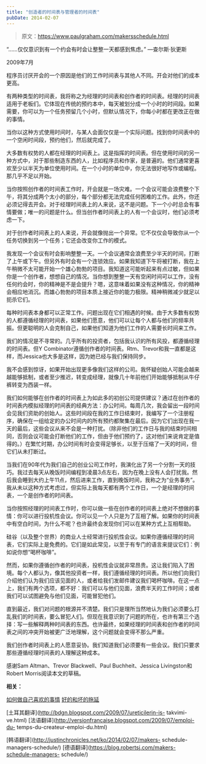 ```yaml
---
title: "创造者的时间表与管理者的时间表"
pubDate: 2014-02-07
---
```


> 原文：https://www.paulgraham.com/makersschedule.html 

            
“……仅仅意识到有一个约会有时会让整整一天都感到焦虑。”
—查尔斯·狄更斯

2009年7月

程序员讨厌开会的一个原因是他们的工作时间表与其他人不同。开会对他们的成本更高。

有两种类型的时间表，我将称之为经理的时间表和创作者的时间表。经理的时间表适用于老板们。它体现在传统的预约本中，每天被划分成一个小时的时间段。如果需要，你可以为一个任务预留几个小时，但默认情况下，你每小时都在更改正在做的事情。

当你以这种方式使用时间时，与某人会面仅仅是一个实际问题。找到你时间表中的一个空闲时间段，预约他们，然后就完成了。

大多数有权势的人都在经理的时间表上。这是指挥的时间表。但在使用时间的另一种方式中，对于那些制造东西的人，比如程序员和作家，是普遍的。他们通常更喜欢至少以半天为单位使用时间。在一个小时的单位中，你无法很好地写作或编程。那几乎不足以开始。

当你按照创作者的时间表工作时，开会就是一场灾难。一个会议可能会浪费整个下午，将其分成两个太小的部分，每个部分都无法完成任何困难的工作。此外，你还必须记得去开会。对于经理时间表上的人来说，这不是问题。下一个小时总会有事情要做；唯一的问题是什么。但当创作者时间表上的人有一个会议时，他们必须考虑一下。

对于创作者时间表上的人来说，开会就像抛出一个异常。它不仅仅会导致你从一个任务切换到另一个任务；它还会改变你工作的模式。

我发现一个会议有时会影响整整一天。一个会议通常会浪费至少半天的时间，打断了上午或下午。但另外有时会有一个连锁效应。如果我知道下午将被打断，我在上午稍微不太可能开始一个雄心勃勃的项目。我知道这可能听起来有点过敏，但如果你是一个创作者，想想自己的情况。当你想到整整一天有空闲时间可以工作，没有任何约会时，你的精神是不是会提升？嗯，这意味着如果没有这种情况，你的精神会相应地消沉。而雄心勃勃的项目本质上接近你的能力极限。精神稍微减少就足以扼杀它们。

每种时间表本身都可以正常工作。问题出现在它们相遇的时候。由于大多数有权势的人都遵循经理的时间表，如果他们愿意，他们可以让每个人都与他们的频率共振。但更聪明的人会克制自己，如果他们知道为他们工作的人需要长时间来工作。

我们的情况是不寻常的。几乎所有的投资者，包括我认识的所有风投，都遵循经理的时间表。但Y Combinator遵循创作者的时间表。Rtm、Trevor和我一直都是这样，而Jessica也大多是这样，因为她已经与我们保持同步。

我不会感到惊讶，如果开始出现更多像我们这样的公司。我怀疑创始人可能会越来越能够抵制，或者至少推迟，转变成经理，就像几十年前他们开始能够抵制从牛仔裤转变为西装一样。

我们如何能够在创作者的时间表上为如此多的初创公司提供建议？通过在创作者的时间表内模拟经理的时间表的经典方法：办公时间。每周几次，我会留出一段时间会见我们资助的创始人。这些时间段在我的工作日结束时，我编写了一个注册程序，确保在一组给定的办公时间内的所有预约都聚集在最后。因为它们出现在我一天的最后，这些会议从来不会是一种打扰。（除非他们的工作日与我的结束时间相同，否则会议可能会打断他们的工作，但由于他们预约了，这对他们来说肯定是值得的。）在繁忙时期，办公时间有时会变得足够长，以至于压缩了一天的时间，但它们从未打断过。

当我们在90年代为我们自己的创业公司工作时，我演化出了另一个分割一天的技巧。我过去每天从晚饭时间编程到凌晨3点左右，因为在晚上没有人会打扰我。然后我会睡到大约上午11点，然后进来工作，直到晚饭时间，我称之为“业务事务”。我从未以这种方式考虑过，但实际上我每天都有两个工作日，一个是经理的时间表，一个是创作者的时间表。

当你按照经理的时间表工作时，你可以做一些在创作者的时间表上绝对不想做的事情：你可以进行投机性会议。你可以见一个人只是为了互相了解。如果你的时间表中有空白时间，为什么不呢？也许最终会发现你们可以在某种方式上互相帮助。

硅谷（以及整个世界）的商业人士经常进行投机性会议。如果你遵循经理的时间表，它们实际上是免费的。它们是如此常见，以至于有专门的语言来提议它们：例如说你想“喝杯咖啡”。

然而，如果你遵循创作者的时间表，投机性会议就非常昂贵。这让我们陷入了困境。每个人都认为，像其他投资者一样，我们遵循经理的时间表。所以他们向我们介绍他们认为我们应该见面的人，或者给我们发邮件建议我们喝杯咖啡。在这一点上，我们有两个选项，都不好：我们可以与他们见面，浪费半天的工作时间；或者我们可以试图避免与他们见面，可能冒犯他们。

直到最近，我们对问题的根源并不清楚。我们只是理所当然地认为我们必须要么打乱我们的时间表，要么冒犯人们。但现在我意识到了问题的所在，也许有第三个选择：写一些解释两种时间表的东西。也许最终，如果经理的时间表和创作者的时间表之间的冲突开始被更广泛地理解，这个问题就会变得不那么严重。

我们创作者时间表上的人愿意妥协。我们知道我们必须要有一些会议。我们只要求那些遵循经理时间表的人理解这种成本。

感谢Sam Altman、Trevor Blackwell、Paul Buchheit、Jessica Livingston和Robert Morris阅读本文的草稿。

**相关：**

[如何做自己喜欢的事情](love.html)   [好的和坏的拖延](procrastination.html)   

[土耳其翻译](http://bdgn.blogspot.com/2009/07/ureticilerin-is- takvimi-ve.html)   [法语翻译](http://versionfrancaise.blogspot.com/2009/07/emploi-du- temps-du-createur-emploi-du.html)   

[韩语翻译](http://justinchronicles.net/ko/2014/02/07/makers- schedule-managers-schedule/)   [德语翻译](https://blog.robertsj.com/makers-schedule-managers- schedule/)   
